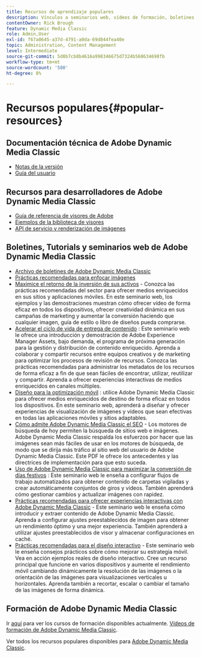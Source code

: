 ```yaml
---
title: Recursos de aprendizaje populares
description: Vínculos a seminarios web, vídeos de formación, boletines informativos, información sobre prácticas recomendadas y recursos para desarrolladores para Adobe Dynamic Media Classic.
contentOwner: Rick Brough
feature: Dynamic Media Classic
role: Admin,User
exl-id: f67a0645-a37d-4791-a0da-69d844fea40e
topic: Administration, Content Management
level: Intermediate
source-git-commit: 5d8b7cb8b4616a998346675d7324b568634698fb
workflow-type: tm+mt
source-wordcount: '580'
ht-degree: 8%

---
```


# Recursos populares{#popular-resources}

## Documentación técnica de Adobe Dynamic Media Classic

* [Notas de la versión](https://experienceleague.adobe.com/docs/dynamic-media-developer-resources/release-notes/s7rn2017.html)
* [Guía del usuario](introduction.md)

## Recursos para desarrolladores de Adobe Dynamic Media Classic

* [Guía de referencia de visores de Adobe](https://experienceleague.adobe.com/docs/dynamic-media-developer-resources.html)
* [Ejemplos de la biblioteca de visores](https://landing.adobe.com/en/na/dynamic-media/ctir-2755/live-demos.html)
* [API de servicio y renderización de imágenes](https://experienceleague.adobe.com/docs/dynamic-media-developer-resources.html)

## Boletines, Tutorials y seminarios web de Adobe Dynamic Media Classic

* [Archivo de boletines de Adobe Dynamic Media Classic](/help/using/dynamic-media-newsletter.md)
* [Prácticas recomendadas para enfocar imágenes](/help/using/assets/s7_sharpening_images.pdf)
* [Maximice el retorno de la inversión de sus activos](https://adobecustomersuccess.adobeconnect.com/p5ar3hfrrec/?launcher=false&amp;fcsContent=true&amp;pbMode=normal&amp;proto=true) - Conozca las prácticas recomendadas del sector para ofrecer medios enriquecidos en sus sitios y aplicaciones móviles. En este seminario web, los ejemplos y las demostraciones muestran cómo ofrecer vídeo de forma eficaz en todos los dispositivos, ofrecer creatividad dinámica en sus campañas de marketing y aumentar la conversión haciendo que cualquier imagen, guía de estilo o libro de diseños pueda comprarse.
* [Acelerar el ciclo de vida de entrega de contenido](https://adobecustomersuccess.adobeconnect.com/p88ducm9pqv/) : Este seminario web le ofrece una introducción y demostración de Adobe Experience Manager Assets, bajo demanda, el programa de próxima generación para la gestión y distribución de contenido enriquecido. Aprenda a colaborar y compartir recursos entre equipos creativos y de marketing para optimizar los procesos de revisión de recursos. Conozca las prácticas recomendadas para administrar los metadatos de los recursos de forma eficaz a fin de que sean fáciles de encontrar, utilizar, reutilizar y compartir. Aprenda a ofrecer experiencias interactivas de medios enriquecidos en canales múltiples.
* [Diseño para la optimización móvil](https://adobecustomersuccess.adobeconnect.com/p6oqd3wydif/?launcher=false&amp;fcsContent=true&amp;pbMode=normal&amp;proto=true) : utilice Adobe Dynamic Media Classic para ofrecer medios enriquecidos de destino de forma eficaz en todos los dispositivos. En este seminario web, aprenderá a diseñar y ofrecer experiencias de visualización de imágenes y vídeos que sean efectivas en todas las aplicaciones móviles y sitios adaptables.
* [Cómo admite Adobe Dynamic Media Classic el SEO](/help/using/assets/s7_seo.pdf) - Los motores de búsqueda de hoy permiten la búsqueda de sitios web e imágenes. Adobe Dynamic Media Classic respalda los esfuerzos por hacer que las imágenes sean más fáciles de usar en los motores de búsqueda, de modo que se dirija más tráfico al sitio web del usuario de Adobe Dynamic Media Classic. Este PDF le ofrece los antecedentes y las directrices de implementación para que esto suceda.
* [Uso de Adobe Dynamic Media Classic para maximizar la conversión de días festivos](https://adobecustomersuccess.adobeconnect.com/p32n1yr85c9/?proto=true) : Este seminario web le enseña a configurar flujos de trabajo automatizados para obtener contenido de carpetas vigiladas y crear automáticamente conjuntos de giros y vídeos. También aprenderá cómo gestionar cambios y actualizar imágenes con rapidez.
* [Prácticas recomendadas para ofrecer experiencias interactivas con Adobe Dynamic Media Classic](https://seminars.adobeconnect.com/p7wb8ej3u6d/) - Este seminario web le enseña cómo introducir y extraer contenido de Adobe Dynamic Media Classic. Aprenda a configurar ajustes preestablecidos de imagen para obtener un rendimiento óptimo y una mejor experiencia. También aprenderá a utilizar ajustes preestablecidos de visor y almacenar configuraciones en caché.
* [Prácticas recomendadas para el diseño interactivo](https://offers.adobe.com/en/na/marketing/landings/_40458_responsive_design_live_on_demand_webinar.html) - Este seminario web le enseña consejos prácticos sobre cómo mejorar su estrategia móvil. Vea en acción ejemplos reales de diseño interactivo. Cree un recurso principal que funcione en varios dispositivos y aumente el rendimiento móvil cambiando dinámicamente la resolución de las imágenes o la orientación de las imágenes para visualizaciones verticales u horizontales. Aprenda también a recortar, escalar o cambiar el tamaño de las imágenes de forma dinámica.

## Formación de Adobe Dynamic Media Classic

Ir [aquí](https://training.adobe.com/training/courses.html#product=adobe-scene7) para ver los cursos de formación disponibles actualmente.
[Vídeos de formación de Adobe Dynamic Media Classic](https://experienceleague.adobe.com/docs/dynamic-media-classic/using/intro/training-videos.html#intro).

Ver todos los recursos populares disponibles para [Adobe Dynamic Media Classic](home.md).
